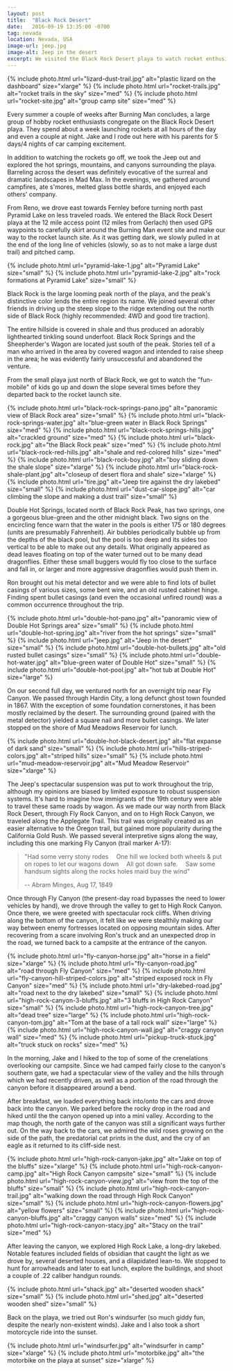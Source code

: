 ```yaml
---
layout: post
title:  "Black Rock Desert"
date:   2016-09-19 13:35:00 -0700
tag: nevada
location: Nevada, USA
image-url: jeep.jpg
image-alt: Jeep in the desert
excerpt: We visited the Black Rock Desert playa to watch rocket enthusiasts, hike through canyons, and look at hot springs.
---
```

<div class='img-gallery'>
{% include photo.html url="lizard-dust-trail.jpg" alt="plastic lizard on the dashboard" size="xlarge" %}
{% include photo.html url="rocket-trails.jpg" alt="rocket trails in the sky" size="med" %}
{% include photo.html url="rocket-site.jpg" alt="group camp site" size="med" %}
</div>

Every summer a couple of weeks after Burning Man concludes, a large group of hobby rocket enthusiasts congregate on the Black Rock Desert playa. They spend about a week launching rockets at all hours of the day and even a couple at night. Jake and I rode out here with his parents for 5 days/4 nights of car camping excitement.

In addition to watching the rockets go off, we took the Jeep out and explored the hot springs, mountains, and canyons surrounding the playa. Barreling across the desert was definitely evocative of the surreal and dramatic landscapes in Mad Max. In the evenings, we gathered around campfires, ate s'mores, melted glass bottle shards, and enjoyed each others' company.

From Reno, we drove east towards Fernley before turning north past Pyramid Lake on less traveled roads. We entered the Black Rock Desert playa at the 12 mile access point (12 miles from Gerlach) then used GPS waypoints to carefully skirt around the Burning Man event site and make our way to the rocket launch site. As it was getting dark, we slowly pulled in at the end of the long line of vehicles (slowly, so as to not make a large dust trail) and pitched camp.

<div class='img-gallery'>
{% include photo.html url="pyramid-lake-1.jpg" alt="Pyramid Lake" size="small" %}
{% include photo.html url="pyramid-lake-2.jpg" alt="rock formations at Pyramid Lake" size="small" %}
</div>

Black Rock is the large looming peak north of the playa, and the peak's distinctive color lends the entire region its name. We joined several other friends in driving up the steep slope to the ridge extending out the north side of Black Rock (highly recommended: 4WD and good tire traction).

The entire hillside is covered in shale and thus produced an adorably lighthearted tinkling sound underfoot. Black Rock Springs and the Sheepherder's Wagon are located just south of the peak. Stories tell of a man who arrived in the area by covered wagon and intended to raise sheep in the area; he was evidently fairly unsuccessful and abandoned the venture.

From the small playa just north of Black Rock, we got to watch the "fun-mobile" of kids go up and down the slope several times before they departed back to the rocket launch site.

<div class='img-gallery'>
{% include photo.html url="black-rock-springs-pano.jpg" alt="panoramic view of Black Rock area" size="small" %}
{% include photo.html url="black-rock-springs-water.jpg" alt="blue-green water in Black Rock Springs" size="med" %}
{% include photo.html url="black-rock-springs-hills.jpg" alt="crackled ground" size="med" %}
{% include photo.html url="black-rock.jpg" alt="the Black Rock peak" size="med" %}
{% include photo.html url="black-rock-red-hills.jpg" alt="shale and red-colored hills" size="med" %}
{% include photo.html url="black-rock-boy.jpg" alt="boy sliding down the shale slope" size="xlarge" %}
{% include photo.html url="black-rock-shale-plant.jpg" alt="closeup of desert flora and shale" size="xlarge" %}
{% include photo.html url="tire.jpg" alt="Jeep tire against the dry lakebed" size="small" %}
{% include photo.html url="dust-car-slope.jpg" alt="car climbing the slope and making a dust trail" size="small" %}
</div>

Double Hot Springs, located north of Black Rock Peak, has two springs, one a gorgeous blue-green and the other midnight black. Two signs on the encircling fence warn that the water in the pools is either 175 or 180 degrees (units are presumably Fahrenheit). Air bubbles periodically bubble up from the depths of the black pool, but the pool is too deep and its sides too vertical to be able to make out any details. What originally appeared as dead leaves floating on top of the water turned out to be many dead dragonflies. Either these small buggers would fly too close to the surface and fall in, or larger and more aggressive dragonflies would push them in.

Ron brought out his metal detector and we were able to find lots of bullet casings of various sizes, some bent wire, and an old rusted cabinet hinge. Finding spent bullet casings (and even the occasional unfired round) was a common occurrence throughout the trip.

<div class='img-gallery'>
{% include photo.html url="double-hot-pano.jpg" alt="panoramic view of Double Hot Springs area" size="small" %}
{% include photo.html url="double-hot-spring.jpg" alt="river from the hot springs" size="small" %}
{% include photo.html url="jeep.jpg" alt="Jeep in the desert" size="small" %}
{% include photo.html url="double-hot-bullets.jpg" alt="old rusted bullet casings" size="small" %}
{% include photo.html url="double-hot-water.jpg" alt="blue-green water of Double Hot" size="small" %}
{% include photo.html url="double-hot-pool.jpg" alt="hot tub at Double Hot" size="large" %}
</div>

On our second full day, we ventured north for an overnight trip near Fly Canyon. We passed through Hardin City, a long defunct ghost town founded in 1867. With the exception of some foundation cornerstones, it has been mostly reclaimed by the desert. The surrounding ground (paired with the metal detector) yielded a square nail and more bullet casings. We later stopped on the shore of Mud Meadows Reservoir for lunch.

<div class='img-gallery'>
{% include photo.html url="double-hot-black-desert.jpg" alt="flat expanse of dark sand" size="small" %}
{% include photo.html url="hills-striped-colors.jpg" alt="striped hills" size="small" %}
{% include photo.html url="mud-meadow-reservoir.jpg" alt="Mud Meadow Reservoir" size="xlarge" %}
</div>

The Jeep's spectacular suspension was put to work throughout the trip, although my opinions are biased by limited exposure to robust suspension systems. It's hard to imagine how immigrants of the 19th century were able to travel these same roads by wagon. As we made our way north from Black Rock Desert, through Fly Rock Canyon, and on to High Rock Canyon, we traveled along the Applegate Trail. This trail was originally created as an easier alternative to the Oregon trail, but gained more popularity during the California Gold Rush. We passed several interpretive signs along the way, including this one marking Fly Canyon (trail marker A-17):

> "Had some verry stony rodes &emsp;One hill we locked both wheels & put on ropes to let our wagons down &emsp;All got down safe. &emsp;Saw some handsum sights along the rocks holes maid buy the wind"
>
> -- Abram Minges, Aug 17, 1849

Once through Fly Canyon (the present-day road bypasses the need to lower vehicles by hand), we drove through the valley to get to High Rock Canyon. Once there, we were greeted with spectacular rock cliffs. When driving along the bottom of the canyon, it felt like we were stealthily making our way between enemy fortresses located on opposing mountain sides. After recovering from a scare involving Ron's truck and an unexpected drop in the road, we turned back to a campsite at the entrance of the canyon.

<div class='img-gallery'>
{% include photo.html url="fly-canyon-horse.jpg" alt="horse in a field" size="xlarge" %}
{% include photo.html url="fly-canyon-road.jpg" alt="road through Fly Canyon" size="med" %}
{% include photo.html url="fly-canyon-hill-striped-colors.jpg" alt="striped exposed rock in Fly Canyon" size="med" %}
{% include photo.html url="dry-lakebed-road.jpg" alt="road next to the dry lakebed" size="small" %}
{% include photo.html url="high-rock-canyon-3-bluffs.jpg" alt="3 bluffs in High Rock Canyon" size="small" %}
{% include photo.html url="high-rock-canyon-tree.jpg" alt="dead tree" size="large" %}
{% include photo.html url="high-rock-canyon-tom.jpg" alt="Tom at the base of a tall rock wall" size="large" %}
{% include photo.html url="high-rock-canyon-wall.jpg" alt="craggy canyon wall" size="med" %}
{% include photo.html url="pickup-truck-stuck.jpg" alt="truck stuck on rocks" size="med" %}
</div>

In the morning, Jake and I hiked to the top of some of the crenelations overlooking our campsite. Since we had camped fairly close to the canyon's southern gate, we had a spectacular view of the valley and the hills through which we had recently driven, as well as a portion of the road through the canyon before it disappeared around a bend.

After breakfast, we loaded everything back into/onto the cars and drove back into the canyon. We parked before the rocky drop in the road and hiked until the the canyon opened up into a mini valley. According to the map though, the north gate of the canyon was still a significant ways further out. On the way back to the cars, we admired the wild roses growing on the side of the path, the predatorial cat prints in the dust, and the cry of an eagle as it returned to its cliff-side nest.

<div class='img-gallery'>
{% include photo.html url="high-rock-canyon-jake.jpg" alt="Jake on top of the bluffs" size="xlarge" %}
{% include photo.html url="high-rock-canyon-camp.jpg" alt="High Rock Canyon campsite" size="small" %}
{% include photo.html url="high-rock-canyon-view.jpg" alt="view from the top of the bluffs" size="small" %}
{% include photo.html url="high-rock-canyon-trail.jpg" alt="walking down the road through High Rock Canyon" size="small" %}
{% include photo.html url="high-rock-canyon-flowers.jpg" alt="yellow flowers" size="small" %}
{% include photo.html url="high-rock-canyon-bluffs.jpg" alt="craggy canyon walls" size="med" %}
{% include photo.html url="high-rock-canyon-stacy.jpg" alt="Stacy on the trail" size="med" %}
</div>

After leaving the canyon, we explored High Rock Lake, a long-dry lakebed. Notable features included fields of obsidian that caught the light as we drove by, several deserted houses, and a dilapidated lean-to. We stopped to hunt for arrowheads and later to eat lunch, explore the buildings, and shoot a couple of .22 caliber handgun rounds.

<div class='img-gallery'>
{% include photo.html url="shack.jpg" alt="deserted wooden shack" size="small" %}
{% include photo.html url="shed.jpg" alt="deserted wooden shed" size="small" %}
</div>

Back on the playa, we tried out Ron's windsurfer (so much giddy fun, despite the nearly non-existent winds). Jake and I also took a short motorcycle ride into the sunset.

<div class='img-gallery'>
{% include photo.html url="windsurfer.jpg" alt="windsurfer in camp" size="xlarge" %}
{% include photo.html url="motorbike.jpg" alt="the motorbike on the playa at sunset" size="xlarge" %}
</div>
